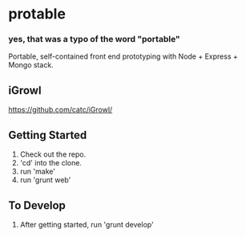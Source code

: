 # protable
### yes, that was a typo of the word "portable"
Portable, self-contained front end prototyping with Node + Express + Mongo stack.

## iGrowl
https://github.com/catc/iGrowl/

## Getting Started
1. Check out the repo.
2. 'cd' into the clone.
3. run 'make'
4. run 'grunt web'

## To Develop
1. After getting started, run 'grunt develop'


